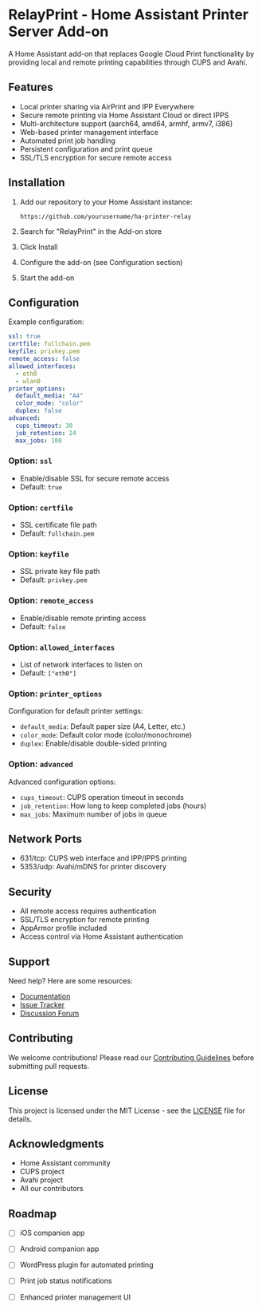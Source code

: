 # RelayPrint - Home Assistant Printer Server Add-on

A Home Assistant add-on that replaces Google Cloud Print functionality by providing local and remote printing capabilities through CUPS and Avahi.

## Features

- Local printer sharing via AirPrint and IPP Everywhere
- Secure remote printing via Home Assistant Cloud or direct IPPS
- Multi-architecture support (aarch64, amd64, armhf, armv7, i386)
- Web-based printer management interface
- Automated print job handling
- Persistent configuration and print queue
- SSL/TLS encryption for secure remote access

## Installation

1. Add our repository to your Home Assistant instance:
   ```
   https://github.com/yourusername/ha-printer-relay
   ```

2. Search for "RelayPrint" in the Add-on store
3. Click Install
4. Configure the add-on (see Configuration section)
5. Start the add-on

## Configuration

Example configuration:

```yaml
ssl: true
certfile: fullchain.pem
keyfile: privkey.pem
remote_access: false
allowed_interfaces:
  - eth0
  - wlan0
printer_options:
  default_media: "A4"
  color_mode: "color"
  duplex: false
advanced:
  cups_timeout: 30
  job_retention: 24
  max_jobs: 100
```

### Option: `ssl`
- Enable/disable SSL for secure remote access
- Default: `true`

### Option: `certfile`
- SSL certificate file path
- Default: `fullchain.pem`

### Option: `keyfile`
- SSL private key file path
- Default: `privkey.pem`

### Option: `remote_access`
- Enable/disable remote printing access
- Default: `false`

### Option: `allowed_interfaces`
- List of network interfaces to listen on
- Default: `["eth0"]`

### Option: `printer_options`
Configuration for default printer settings:
- `default_media`: Default paper size (A4, Letter, etc.)
- `color_mode`: Default color mode (color/monochrome)
- `duplex`: Enable/disable double-sided printing

### Option: `advanced`
Advanced configuration options:
- `cups_timeout`: CUPS operation timeout in seconds
- `job_retention`: How long to keep completed jobs (hours)
- `max_jobs`: Maximum number of jobs in queue

## Network Ports

- 631/tcp: CUPS web interface and IPP/IPPS printing
- 5353/udp: Avahi/mDNS for printer discovery

## Security

- All remote access requires authentication
- SSL/TLS encryption for remote printing
- AppArmor profile included
- Access control via Home Assistant authentication

## Support

Need help? Here are some resources:

- [Documentation](https://github.com/yourusername/ha-printer-relay/wiki)
- [Issue Tracker](https://github.com/yourusername/ha-printer-relay/issues)
- [Discussion Forum](https://community.home-assistant.io/)

## Contributing

We welcome contributions! Please read our [Contributing Guidelines](CONTRIBUTING.md) before submitting pull requests.

## License

This project is licensed under the MIT License - see the [LICENSE](LICENSE) file for details.

## Acknowledgments

- Home Assistant community
- CUPS project
- Avahi project
- All our contributors

## Roadmap

- [ ] iOS companion app
- [ ] Android companion app
- [ ] WordPress plugin for automated printing
- [ ] Print job status notifications
- [ ] Enhanced printer management UI

